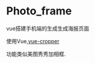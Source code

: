 # Photo_frame
vue搭建手机端的生成生成海报页面

使用Vue,[vue-cropper](https://github.com/xyxiao001/vue-cropper)

功能类似美图秀秀加相框.

